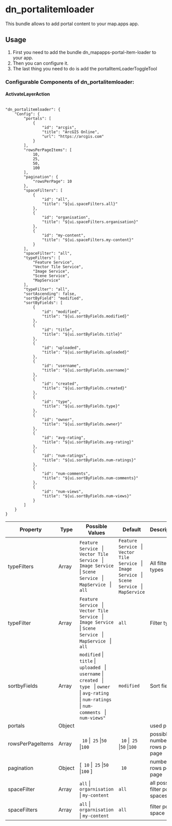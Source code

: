 # dn_portalitemloader

This bundle allows to add portal content to your map.apps app.

## Usage

1. First you need to add the bundle dn_mapapps-portal-item-loader to your app.
2. Then you can configure it.
3. The last thing you need to do is add the portalItemLoaderToggleTool

### Configurable Components of dn_portalitemloader:

#### ActivateLayerAction
```

"dn_portalitemloader": {
    "Config": {
        "portals": [
            {
                "id": "arcgis",
                "title": "ArcGIS Online",
                "url": "https://arcgis.com"
            }
        ],
        "rowsPerPageItems": [
            10,
            25,
            50,
            100
        ],
        "pagination": {
            "rowsPerPage": 10
        },
        "spaceFilters": [
            {
                "id": "all",
                "title": "${ui.spaceFilters.all}"
            },
            {
                "id": "organisation",
                "title": "${ui.spaceFilters.organisation}"
            },
            {
                "id": "my-content",
                "title": "${ui.spaceFilters.my-content}"
            }
        ],
        "spaceFilter": "all",
        "typeFilters": [
            "Feature Service",
            "Vector Tile Service",
            "Image Service",
            "Scene Service",
            "MapService"
        ],
        "typeFilter": "all",
        "sortAscending": false,
        "sortByField": "modified",
        "sortByFields": [
            {
                "id": "modified",
                "title": "${ui.sortByFields.modified}"
            },
            {
                "id": "title",
                "title": "${ui.sortByFields.title}"
            },
            {
                "id": "uploaded",
                "title": "${ui.sortByFields.uploaded}"
            },
            {
                "id": "username",
                "title": "${ui.sortByFields.username}"
            },
            {
                "id": "created",
                "title": "${ui.sortByFields.created}"
            },
            {
                "id": "type",
                "title": "${ui.sortByFields.type}"
            },
            {
                "id": "owner",
                "title": "${ui.sortByFields.owner}"
            },
            {
                "id": "avg-rating",
                "title": "${ui.sortByFields.avg-rating}"
            },
            {
                "id": "num-ratings",
                "title": "${ui.sortByFields.num-ratings}"
            },
            {
                "id": "num-comments",
                "title": "${ui.sortByFields.num-comments}"
            },
            {
                "id": "num-views",
                "title": "${ui.sortByFields.num-views}"
            }
        ]
    }
}
```
| Property         | Type   | Possible Values                                                                                                                                                                                                                                      | Default                                                                                                                                   | Description                       |
| ---------------- | ------ | ---------------------------------------------------------------------------------------------------------------------------------------------------------------------------------------------------------------------------------------------------- | ----------------------------------------------------------------------------------------------------------------------------------------- | --------------------------------- |
| typeFilters      | Array  | ```Feature Service ``` &#124; ```Vector Tile Service ``` &#124; ```Image Service ``` &#124; ```Scene Service ``` &#124; ```MapService ```  &#124; ```all ```                                                                                         | ```Feature Service ``` &#124; ```Vector Tile Service ``` &#124; ```Image Service ``` &#124; ```Scene Service ``` &#124; ```MapService ``` | All filter types                  |
| typeFilter       | Array  | ```Feature Service ``` &#124; ```Vector Tile Service ``` &#124; ```Image Service ``` &#124; ```Scene Service ``` &#124; ```MapService ``` &#124; ```all ```                                                                                          | ```all ```                                                                                                                                | Filter type                       |
| sortbyFields     | Array  | ``` modified ``` &#124; ```title``` &#124; ```uploaded ``` &#124; ```username``` &#124; ```created ``` &#124; ```type ``` &#124; ```owner ``` &#124; ```avg-rating ``` &#124; ```num-ratings ``` &#124; ```num-comments ``` &#124; ```num-views" ``` | ``` modified ```                                                                                                                          | Sort fields                       |
| portals          | Object |                                                                                                                                                                                                                                                      |                                                                                                                                           | used portal                       |
| rowsPerPageItems | Array  | ```  10 ``` &#124;``` 25``` &#124;```50``` &#124;```100```                                                                                                                                                                                           | ```  10 ``` &#124;``` 25``` &#124;```50``` &#124;```100```                                                                                | possible number of rows per page  |
| pagination       | Object | [```  10 ``` &#124;``` 25``` &#124;```50``` &#124;```100```  ]                                                                                                                                                                                       | ```  10 ```                                                                                                                               | number of rows per page           |
| spaceFilter      | Array  | ```all```  &#124; ``` orgarnisation``` &#124; ```my-content```                                                                                                                                                                                       | ```all```                                                                                                                                 | all possible filter portal spaces |
| spaceFilters     | Array  | ```all```  &#124; ``` orgarnisation``` &#124; ```my-content```                                                                                                                                                                                       | ```all```                                                                                                                                 | filter portal space               |






